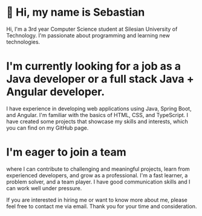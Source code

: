 # 👋 Hi, my name is Sebastian

Hi, I'm a 3rd year Computer Science student at Silesian University of Technology. I'm passionate about programming and learning new technologies. 

# I'm currently looking for a job as a Java developer or a full stack Java + Angular developer. 
I have experience in developing web applications using Java, Spring Boot, and Angular.  I'm familiar with the basics of HTML, CSS, and TypeScript. I have created some projects that showcase my skills and interests, which you can find on my GitHub page.

# I'm eager to join a team 
where I can contribute to challenging and meaningful projects, learn from experienced developers, and grow as a professional. I'm a fast learner, a problem solver, and a team player. I have good communication skills and I can work well under pressure.


If you are interested in hiring me or want to know more about me, please feel free to contact me via email. Thank you for your time and consideration.
